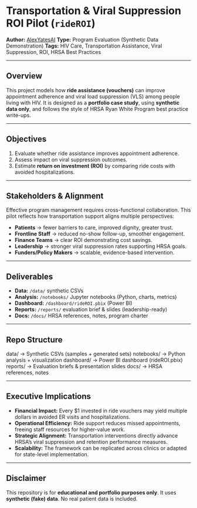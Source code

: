 # Transportation & Viral Suppression ROI Pilot (`rideROI`)

**Author:** [AlexYatesAI](https://github.com/AlexYatesAI) 
**Type:** Program Evaluation (Synthetic Data Demonstration) 
**Tags:** HIV Care, Transportation Assistance, Viral Suppression, ROI, HRSA Best Practices 

---

## Overview

This project models how **ride assistance (vouchers)** can improve appointment adherence and viral load suppression (VLS) among people living with HIV. 
It is designed as a **portfolio case study**, using **synthetic data only**, and follows the style of HRSA Ryan White Program best practice write-ups. 

---

## Objectives
1. Evaluate whether ride assistance improves appointment adherence. 
2. Assess impact on viral suppression outcomes. 
3. Estimate **return on investment (ROI)** by comparing ride costs with avoided hospitalizations. 

---

## Stakeholders & Alignment
Effective program management requires cross-functional collaboration. This pilot reflects how transportation support aligns multiple perspectives: 

- **Patients** → fewer barriers to care, improved dignity, greater trust. 
- **Frontline Staff** → reduced no-show follow-up, smoother engagement. 
- **Finance Teams** → clear ROI demonstrating cost savings. 
- **Leadership** → stronger viral suppression rates supporting HRSA goals. 
- **Funders/Policy Makers** → scalable, evidence-based intervention. 

---

## Deliverables
- **Data:** `/data/` synthetic CSVs 
- **Analysis:** `/notebooks/` Jupyter notebooks (Python, charts, metrics) 
- **Dashboard:** `/dashboard/rideROI.pbix` (Power BI) 
- **Reports:** `/reports/` evaluation brief & slides (leadership-ready) 
- **Docs:** `/docs/` HRSA references, notes, program charter 

---

## Repo Structure
data/ → Synthetic CSVs (samples + generated sets)
notebooks/ → Python analysis + visualization
dashboard/ → Power BI dashboard (rideROI.pbix)
reports/ → Evaluation briefs & presentation slides
docs/ → HRSA references, notes


---

## Executive Implications
- **Financial Impact:** Every $1 invested in ride vouchers may yield multiple dollars in avoided ER visits and hospitalizations. 
- **Operational Efficiency:** Ride support reduces missed appointments, freeing staff resources for higher-value work. 
- **Strategic Alignment:** Transportation interventions directly advance HRSA’s viral suppression and retention performance measures. 
- **Scalability:** The framework can be replicated across clinics or adapted for state-level implementation. 

---

## Disclaimer
This repository is for **educational and portfolio purposes only**. 
It uses **synthetic (fake) data**. No real patient data is included.
